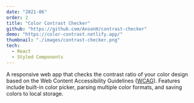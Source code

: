 ```yaml
---
date: "2021-06"
order: 2
title: "Color Contrast Checker"
github: "https://github.com/AnsonH/contrast-checker"
demo: "https://color-contrast.netlify.app/"
thumbnail: "./images/contrast-checker.png"
tech:
  - React
  - Styled Components
---
```


A responsive web app that checks the contrast ratio of your color design based on the Web Content Accessibility Guidelines ([WCAG](https://webaim.org/articles/contrast/)). Features include built-in color picker, parsing multiple color formats, and saving colors to local storage.
